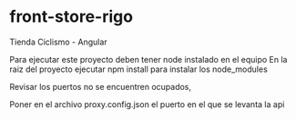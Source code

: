 # front-store-rigo
Tienda Ciclismo - Angular

Para ejecutar este proyecto deben tener node instalado en el equipo
En la raiz del proyecto ejecutar npm install para instalar los node_modules

Revisar los puertos no se encuentren ocupados,

Poner en el archivo proxy.config.json el puerto en el que se levanta la api 
